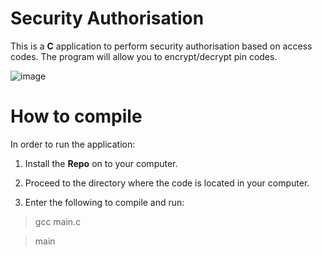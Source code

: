 # Security Authorisation

This is a **C** application to perform security authorisation based on access codes. 
The program will allow you to encrypt/decrypt pin codes. 

![image](https://user-images.githubusercontent.com/89995670/133335900-e3f143e3-21e0-4cb2-b828-1ea3be601f83.png)

# How to compile
In order to run the application:
1. Install the **Repo** on to your  computer.

2. Proceed to the directory where the code is located in your computer.

3. Enter the following to compile and run:
 >gcc main.c

>main
